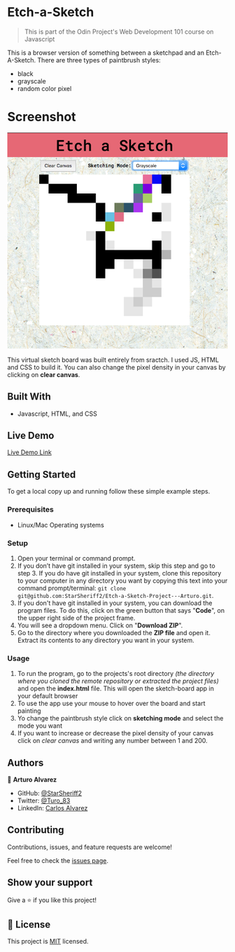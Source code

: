 # Etch-a-Sketch
>This is part of the Odin Project's Web Development 101 course on Javascript

This is a browser version of something between a sketchpad and an Etch-A-Sketch. There are three types of paintbrush styles:
- black
- grayscale
- random color pixel

# Screenshot
![screenshot](./app_screenshot.png)

This virtual sketch board was built entirely from sractch. I used JS, HTML and CSS to build it. You can also change the pixel density in your canvas by clicking on **clear canvas**.

## Built With
- Javascript, HTML, and CSS

## Live Demo

[Live Demo Link](https://starsheriff2.github.io/Etch-a-Sketch-Project---Arturo/)


## Getting Started
To get a local copy up and running follow these simple example steps.

### Prerequisites
- Linux/Mac Operating systems

### Setup
1. Open your terminal or command prompt.
2. If you don’t have git installed in your system, skip this step and go to step 3. If you do have git installed in your system, clone this repository to your computer in any directory you want by copying this text into your command prompt/terminal: `git clone git@github.com:StarSheriff2/Etch-a-Sketch-Project---Arturo.git`.
3. If you don't have git installed in your system, you can download the program files. To do this, click on the green button that says "**Code**", on the upper right side of the project frame.
4. You will see a dropdown menu. Click on "**Download ZIP**".
5. Go to the directory where you downloaded the **ZIP file** and open it. Extract its contents to any directory you want in your system.

### Usage
1. To run the program, go to the projects's root directory *(the directory where you cloned the remote repository or extracted the project files)* and open the **index.html** file. This will open the sketch-board app in your default browser
2. To use the app use your mouse to hover over the board and start painting
3. Yo change the paintbrush style click on **sketching mode** and select the mode you want
4. If you want to increase or decrease the pixel density of your canvas click on *clear canvas* and writing any number between 1 and 200.

## Authors

👤 **Arturo Alvarez**

- GitHub: [@StarSheriff2](https://github.com/StarSheriff2)
- Twitter: [@Turo_83](https://twitter.com/Turo_83)
- LinkedIn: [Carlos Alvarez](https://www.linkedin.com/in/carlosalvarezveroy/)

## Contributing

Contributions, issues, and feature requests are welcome!

Feel free to check the [issues page](https://github.com/StarSheriff2/Etch-a-Sketch-Project---Arturo/issues).

## Show your support

Give a ⭐️ if you like this project!

## 📝 License

This project is [MIT](https://github.com/StarSheriff2/Etch-a-Sketch-Project---Arturo/blob/master/LICENSE) licensed.
